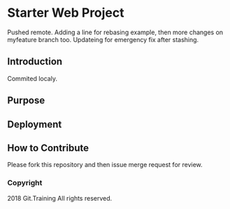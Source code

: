 # Starter Web Project

Pushed remote. Adding a line for rebasing example, then
more changes on myfeature branch too. Updateing for emergency fix after stashing.

## Introduction

Commited localy.

## Purpose

## Deployment

## How to Contribute

Please fork this repository and then issue merge request for review.

### Copyright

2018 Git.Training All rights reserved.